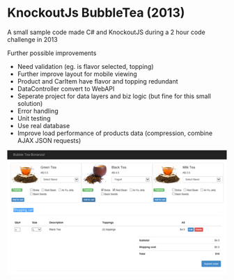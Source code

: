 # KnockoutJs BubbleTea (2013)
A small sample code made C# and KnockoutJS during a 2 hour code challenge in 2013

Further possible improvements
            
   - Need validation (eg. is flavor selected, topping)
   - Further improve layout for mobile viewing
   - Product and CarItem have flavor and topping redundant
   - DataController convert to WebAPI
   - Seperate project for data layers and biz logic (but fine for this small solution)
   - Error handling
   - Unit testing
   - Use real database
   - Improve load performance of products data (compression, combine AJAX JSON requests)

![Alt text](Screenshot1.png?raw=true "Version 0.1")

